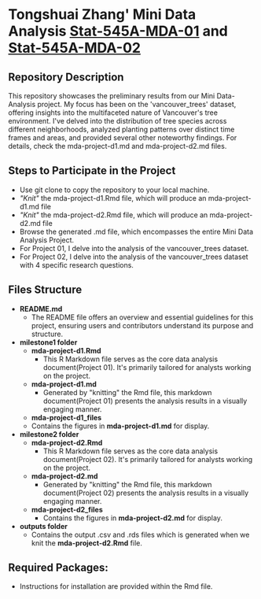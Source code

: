# Tongshuai Zhang' Mini Data Analysis [Stat-545A-MDA-01](https://stat545.stat.ubc.ca/mini-project/mini-project-1/) and [Stat-545A-MDA-02](https://stat545.stat.ubc.ca/mini-project/mini-project-2/)

## Repository Description

This repository showcases the preliminary results from our Mini Data-Analysis project. My focus has been on the 'vancouver_trees' dataset, offering insights into the multifaceted nature of Vancouver's tree environment. I've delved into the distribution of tree species across different neighborhoods, analyzed planting patterns over distinct time frames and areas, and provided several other noteworthy findings. For details, check the mda-project-d1.md and mda-project-d2.md files.

## Steps to Participate in the Project

-   Use git clone to copy the repository to your local machine.
-   *"Knit"* the mda-project-d1.Rmd file, which will produce an mda-project-d1.md file
-   *"Knit"* the mda-project-d2.Rmd file, which will produce an mda-project-d2.md file
-   Browse the generated .md file, which encompasses the entire Mini Data Analysis Project.
-   For Project 01, I delve into the analysis of the vancouver_trees dataset.
-   For Project 02, I delve into the analysis of the vancouver_trees dataset with 4 specific research questions.

## Files Structure

-   **README.md**
    -   The README file offers an overview and essential guidelines for this project, ensuring users and contributors understand its purpose and structure.
-   **milestone1 folder**
    -   **mda-project-d1.Rmd**
        -   This R Markdown file serves as the core data analysis document(Project 01). It's primarily tailored for analysts working on the project.
    -   **mda-project-d1.md**
        -   Generated by "knitting" the Rmd file, this markdown document(Project 01) presents the analysis results in a visually engaging manner.
    -   **mda-project-d1_files**
    -   Contains the figures in **mda-project-d1.md** for display.
-   **milestone2 folder**
    -   **mda-project-d2.Rmd**
        -   This R Markdown file serves as the core data analysis document(Project 02). It's primarily tailored for analysts working on the project.
    -   **mda-project-d2.md**
        -   Generated by "knitting" the Rmd file, this markdown document(Project 02) presents the analysis results in a visually engaging manner.
    -   **mda-project-d2_files**
        -   Contains the figures in **mda-project-d2.md** for display.
-   **outputs folder**
    -   Contains the output .csv and .rds files which is generated when we knit the **mda-project-d2.Rmd** file.

## Required Packages:

-   Instructions for installation are provided within the Rmd file.
